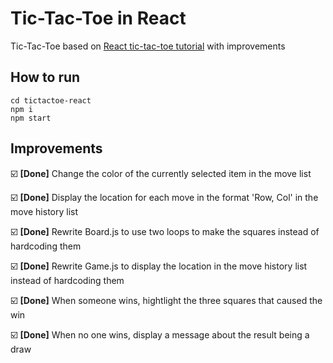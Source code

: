 # Tic-Tac-Toe in React

Tic-Tac-Toe based on <a href="https://reactjs.org/tutorial/tutorial.html#inspecting-the-starter-code">React tic-tac-toe tutorial</a> with improvements

## How to run

```
cd tictactoe-react
npm i
npm start
```

## Improvements

:ballot_box_with_check: **[Done]** Change the color of the currently selected item in the move list

:ballot_box_with_check: **[Done]** Display the location for each move in the format 'Row, Col' in the move history list

:ballot_box_with_check: **[Done]** Rewrite Board.js to use two loops to make the squares instead of hardcoding them

:ballot_box_with_check: **[Done]** Rewrite Game.js to display the location in the move history list instead of hardcoding them

:ballot_box_with_check: **[Done]** When someone wins, hightlight the three squares that caused the win

:ballot_box_with_check: **[Done]** When no one wins, display a message about the result being a draw
